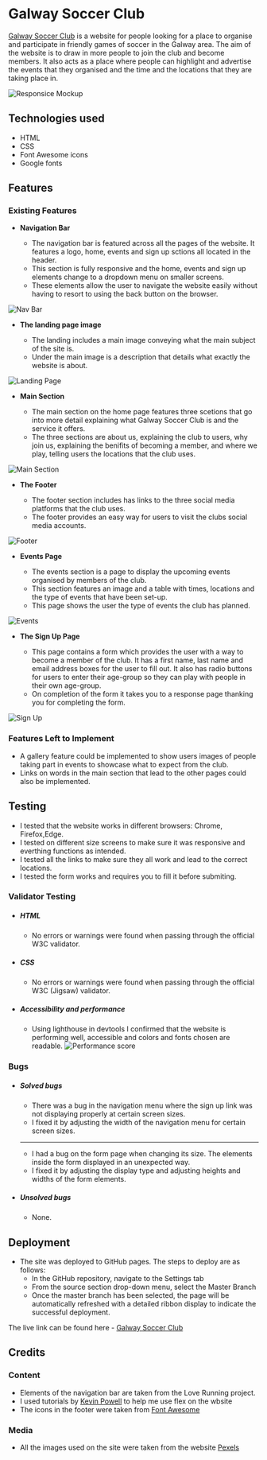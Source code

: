 # Galway Soccer Club

[Galway Soccer Club](https://richieon88.github.io/galway-soccer-club/) is a website for people looking for a place to organise and participate in friendly games of soccer in the Galway area. The aim of the website is to draw in more people to join the club and become members. It also acts as a place where people can highlight and advertise the events that they organised and the time and the locations that they are taking place in.

![Responsice Mockup](assets/images/responsive.png)

## Technologies used

- HTML
- CSS
- Font Awesome icons
- Google fonts

## Features

### Existing Features

- **Navigation Bar**

  - The navigation bar is featured across all the pages of the website. It features a logo, home, events and sign up sctions all located in the header.
  - This section is fully responsive and the home, events and sign up elements change to a dropdown menu on smaller screens.
  - These elements allow the user to navigate the website easily without having to resort to using the back button on the browser.

![Nav Bar](assets/images/navbar.png)

- **The landing page image**

  - The landing includes a main image conveying what the main subject of the site is.
  - Under the main image is a description that details what exactly the website is about.

![Landing Page](assets/images/landing-page.png)

- **Main Section**

  - The main section on the home page features three scetions that go into more detail explaining what Galway Soccer Club is and the service it offers.
  - The three sections are about us, explaining the club to users, why join us, explaining the benifits of becoming a member, and where we play, telling users the locations that the club uses.

![Main Section](assets/images/main-section.png)

- **The Footer**

  - The footer section includes has links to the three social media platforms that the club uses.
  - The footer provides an easy way for users to visit the clubs social media accounts.

![Footer](assets/images/footer.png)

- **Events Page**

  - The events section is a page to display the upcoming events organised by members of the club.
  - This section features an image and a table with times, locations and the type of events that have been set-up.
  - This page shows the user the type of events the club has planned.

![Events](assets/images/events.png)

- **The Sign Up Page**

  - This page contains a form which provides the user with a way to become a member of the club.
    It has a first name, last name and email address boxes for the user to fill out.
    It also has radio buttons for users to enter their age-group so they can play with people in their own age-group.
  - On completion of the form it takes you to a response page thanking you for completing the form.

![Sign Up](assets/images/sign-up.png)

### Features Left to Implement

- A gallery feature could be implemented to show users images of people taking part in events to showcase what to expect from the club.
- Links on words in the main section that lead to the other pages could also be implemented.

## Testing

- I tested that the website works in different browsers: Chrome, Firefox,Edge.
- I tested on different size screens to make sure it was responsive and everthing functions as intended.
- I tested all the links to make sure they all work and lead to the correct locations.
- I tested the form works and requires you to fill it before submiting.

### Validator Testing

- ##### HTML

  - No errors or warnings were found when passing through the official W3C validator.

- ##### CSS

  - No errors or warnings were found when passing through the official W3C (Jigsaw) validator.

- ##### Accessibility and performance

  - Using lighthouse in devtools I confirmed that the website is performing well, accessible and colors and fonts chosen are readable.
    ![Performance score](assets/images/lighthouse.png)

### Bugs

- ##### Solved bugs

  - There was a bug in the navigation menu where the sign up link was not displaying properly at certain screen sizes.
  - I fixed it by adjusting the width of the navigation menu for certain screen sizes.

  ***

  - I had a bug on the form page when changing its size. The elements inside the form displayed in an unexpected way.
  - I fixed it by adjusting the display type and adjusting heights and widths of the form elements.

- ##### Unsolved bugs

  - None.

## Deployment

- The site was deployed to GitHub pages. The steps to deploy are as follows:
  - In the GitHub repository, navigate to the Settings tab
  - From the source section drop-down menu, select the Master Branch
  - Once the master branch has been selected, the page will be automatically refreshed with a detailed ribbon display to indicate the successful deployment.

The live link can be found here - [Galway Soccer Club](https://richieon88.github.io/galway-soccer-club/)

## Credits

### Content

- Elements of the navigation bar are taken from the Love Running project.
- I used tutorials by [Kevin Powell](https://www.youtube.com/@KevinPowell) to help me use flex on the wbsite
- The icons in the footer were taken from [Font Awesome](https://fontawesome.com/)

### Media

- All the images used on the site were taken from the website [Pexels](https://www.pexels.com/)
